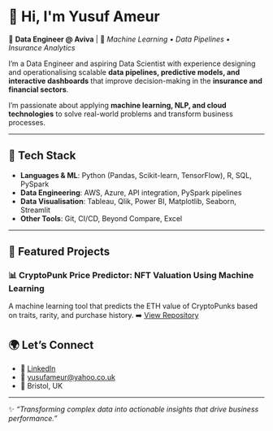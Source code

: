 # 👋 Hi, I'm Yusuf Ameur  

🚀 **Data Engineer @ Aviva** | 🧠 *Machine Learning • Data Pipelines • Insurance Analytics*  

I’m a Data Engineer and aspiring Data Scientist with experience designing and operationalising scalable **data pipelines, predictive models, and interactive dashboards** that improve decision-making in the **insurance and financial sectors**.  

I’m passionate about applying **machine learning, NLP, and cloud technologies** to solve real-world problems and transform business processes.  

---

## 🔧 Tech Stack
- **Languages & ML**: Python (Pandas, Scikit-learn, TensorFlow), R, SQL, PySpark  
- **Data Engineering**: AWS, Azure, API integration, PySpark pipelines  
- **Data Visualisation**: Tableau, Qlik, Power BI, Matplotlib, Seaborn, Streamlit  
- **Other Tools**: Git, CI/CD, Beyond Compare, Excel  

---

## 📂 Featured Projects

### 📊 CryptoPunk Price Predictor: NFT Valuation Using Machine Learning
A machine learning tool that predicts the ETH value of CryptoPunks based on traits, rarity, and purchase history.
➡️ [View Repository](https://github.com/YusufAmeur/CryptoPunk-NFT-Price-Analysis-Tool)

## 🌍 Let’s Connect
- 💼 [LinkedIn](https://www.linkedin.com/in/YusufAmeur)  
- 📧 yusufameur@yahoo.co.uk  
- 📍 Bristol, UK  

---
✨ *“Transforming complex data into actionable insights that drive business performance.”*
